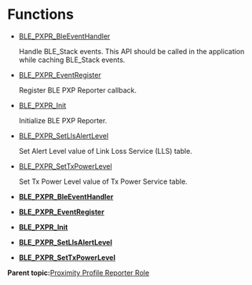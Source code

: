 # Functions

-   [BLE\_PXPR\_BleEventHandler](GUID-E0B59267-4640-49DE-997C-C2890FAF1D35.md)

    Handle BLE\_Stack events. This API should be called in the application while caching BLE\_Stack events.

-   [BLE\_PXPR\_EventRegister](GUID-DDD0FC5F-7776-407D-BF60-B8A840CAA848.md)

    Register BLE PXP Reporter callback.

-   [BLE\_PXPR\_Init](GUID-7A802A65-58A9-4CE8-B338-D062650C2F1B.md)

    Initialize BLE PXP Reporter.

-   [BLE\_PXPR\_SetLlsAlertLevel](GUID-91F3526B-28E8-432B-99E6-E6FBEF52394C.md)

    Set Alert Level value of Link Loss Service \(LLS\) table.

-   [BLE\_PXPR\_SetTxPowerLevel](GUID-D7E9A6E4-C32A-48D5-B323-AED7A851B816.md)

    Set Tx Power Level value of Tx Power Service table.


-   **[BLE\_PXPR\_BleEventHandler](GUID-E0B59267-4640-49DE-997C-C2890FAF1D35.md)**  

-   **[BLE\_PXPR\_EventRegister](GUID-DDD0FC5F-7776-407D-BF60-B8A840CAA848.md)**  

-   **[BLE\_PXPR\_Init](GUID-7A802A65-58A9-4CE8-B338-D062650C2F1B.md)**  

-   **[BLE\_PXPR\_SetLlsAlertLevel](GUID-91F3526B-28E8-432B-99E6-E6FBEF52394C.md)**  

-   **[BLE\_PXPR\_SetTxPowerLevel](GUID-D7E9A6E4-C32A-48D5-B323-AED7A851B816.md)**  


**Parent topic:**[Proximity Profile Reporter Role](GUID-BE63AD0B-809E-416E-A9C4-D1B2AB20A4CA.md)

